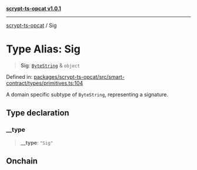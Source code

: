 [**scrypt-ts-opcat v1.0.1**](../README.md)

***

[scrypt-ts-opcat](../README.md) / Sig

# Type Alias: Sig

> **Sig**: [`ByteString`](ByteString.md) & `object`

Defined in: [packages/scrypt-ts-opcat/src/smart-contract/types/primitives.ts:104](https://github.com/OPCAT-Labs/ts-tools/blob/2cea47af983eceafde930347ac310f78dee140a3/packages/scrypt-ts-opcat/src/smart-contract/types/primitives.ts#L104)

A domain specific subtype of `ByteString`, representing a signature.

## Type declaration

### \_\_type

> **\_\_type**: `"Sig"`

## Onchain

